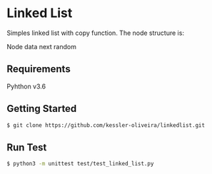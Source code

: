 # Linked List

Simples linked list with copy function. The node structure is:

Node
    data
    next
    random

## Requirements

Pyhthon v3.6

## Getting Started

``` bash
$ git clone https://github.com/kessler-oliveira/linkedlist.git
```

## Run Test

``` bash
$ python3 -m unittest test/test_linked_list.py
```
